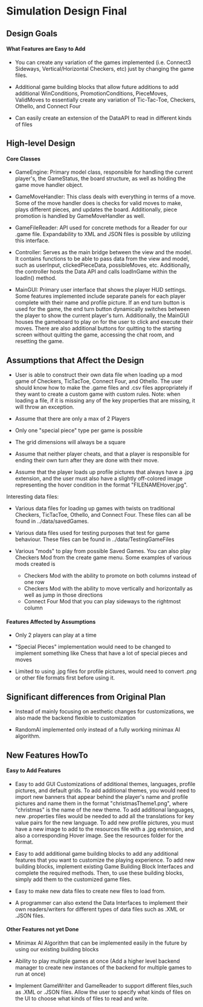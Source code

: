 # Simulation Design Final
## Design Goals
#### What Features are Easy to Add

* You can create any variation of the games implemented (i.e. Connect3 Sideways, Vertical/Horizontal Checkers, etc) just by changing the game files.

* Additional game building blocks that allow future additions to add additional WinConditions, PromotionConditions, PieceMoves, ValidMoves to essentially create
any variation of Tic-Tac-Toe, Checkers, Othello, and Connect Four

* Can easily create an extension of the DataAPI to read in different kinds of files

## High-level Design
#### Core Classes

* GameEngine: Primary model class, responsible for handling the current player's, the GameStatus, the board structure, as well as holding the game move handler object.

* GameMoveHandler: This class deals with everything in terms of a move. Some of the move handler does is checks for valid moves to make, plays different pieces, and updates the board. Additionally, piece promotion is handled by GameMoveHandler as well. 

* GameFileReader: API used for concrete methods for a Reader for our .game file. Expandability to XML and JSON files is possible by utilizing this interface.

* Controller: Serves as the main bridge between the view and the model. It contains functions to be able to pass data from the view and model, such as userInput, clickedPieceData, possibleMoves, etc. Additionally, the controller hosts the Data API and calls loadInGame within the loadIn() method. 

* MainGUI: Primary user interface that shows the player HUD settings. Some features implemented include separate panels for each player complete with their name and profile picture. If an end turn button is used for the game, the end turn button dynamically switches between the player to show the current player's turn. Additionally, the MainGUI houses the gameboard to play on for the user to click and execute their moves. There are also additional buttons for quitting to the starting screen without quitting the game, accessing the chat room, and resetting the game. 

## Assumptions that Affect the Design

* User is able to construct their own data file when loading up a mod game of Checkers, TicTacToe,
Connect Four, and Othello. The user should know how to make the .game files and .csv files appropriately
if they want to create a custom game with custom rules. Note: when loading a file, if it is missing any 
of the key properties that are missing, it will throw an exception.

* Assume that there are only a max of 2 Players

* Only one "special piece" type per game is possible

* The grid dimensions will always be a square

* Assume that neither player cheats, and that a player is responsible for ending their own turn after they are done with their move.

* Assume that the player loads up profile pictures that always have a .jpg extension, and the user must also have a slightly off-colored image representing the hover condition in the format "FILENAMEHover.jpg".

Interesting data files:

* Various data files for loading up games with twists on traditional Checkers, TicTacToe, Othello, and 
Connect Four. These files can all be found in ../data/savedGames. 

* Various data files used for testing purposes that test for game behaviour. These files can be
found in ../data/TestingGameFiles

* Various "mods" to play from possible Saved Games. You can also play Checkers Mod from the create game menu. Some examples of various mods 
created is 
    * Checkers Mod with the ability to promote on both columns instead of one row
    * Checkers Mod with the ability to move vertically and horizontally as well as jump in those directions
    * Connect Four Mod that you can play sideways to the rightmost column

#### Features Affected by Assumptions

* Only 2 players can play at a time

* "Special Pieces" implementation would need to be changed to implement something like Chess that have a lot of special pieces and moves

* Limited to using .jpg files for profile pictures, would need to convert .png or other file formats first before using it. 

## Significant differences from Original Plan

* Instead of mainly focusing on aesthetic changes for customizations, we also made the backend flexible to customization

* RandomAI implemented only instead of a fully working minimax AI algorithm. 

## New Features HowTo
#### Easy to Add Features

* Easy to add GUI Customizations of additional themes, languages, profile pictures, and default grids. To add additional themes, you would need to import new banners that appear behind the player's name and profile pictures and name them in the format "christmasTheme1.png", where "christmas" is the name of the new theme. To add additional languages, new .properties files would be needed to add all the translations for key value pairs for the new language. To add new profile pictures, you must have a new image to add to the resources file with a .jpg extension, and also a corresponding Hover image. See the resources folder for the format.

* Easy to add additional game building blocks to add any additional features that you want to customize the playing experience. To add new building blocks, implement existing Game Building Block Interfaces and complete the required methods. Then, to use these building blocks, simply add them to the customized game files. 

* Easy to make new data files to create new files to load from. 

* A programmer can also extend the Data Interfaces to implement their own readers/writers for different types of data files such as .XML or .JSON files. 


#### Other Features not yet Done

* Minimax AI Algorithm that can be implemented easily in the future by using our existing building blocks

* Ability to play multiple games at once (Add a higher level backend manager to create new instances of the backend for multiple games to run at once)

* Implement GameWriter and GameReader to support different files,such as .XML or .JSON files. Allow the user to specify what kinds of files on the 
UI to choose what kinds of files to read and write.